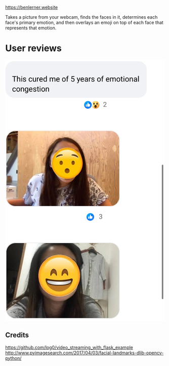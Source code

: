 https://benlerner.website

Takes a picture from your webcam, finds the faces in it, determines each face's primary emotion, and then overlays an emoji on top of each face that represents that emotion.

# User reviews
![Some user reviews](./static/reviews.jpeg)

## Credits
https://github.com/log0/video_streaming_with_flask_example
http://www.pyimagesearch.com/2017/04/03/facial-landmarks-dlib-opencv-python/
